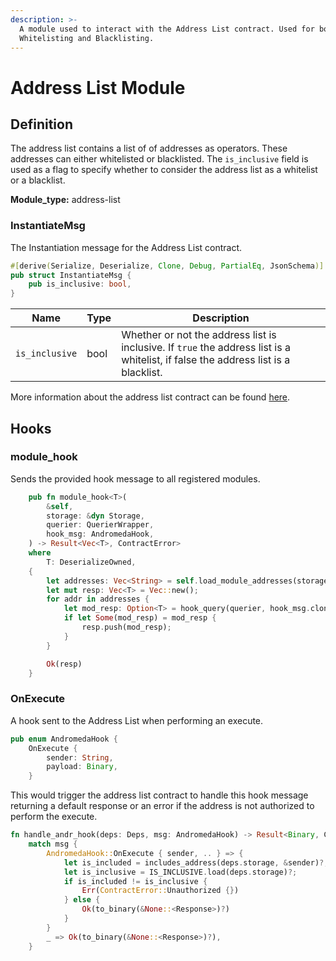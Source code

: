 ```yaml
---
description: >-
  A module used to interact with the Address List contract. Used for both
  Whitelisting and Blacklisting.
---
```


# Address List Module

## Definition

The address list contains a list of of addresses as operators. These addresses can either whitelisted or blacklisted. The `is_inclusive` field is used as a flag to specify whether to consider the address list as a whitelist or a blacklist.

**Module\_type:** address-list

### InstantiateMsg

The Instantiation message for the Address List contract.

```rust
#[derive(Serialize, Deserialize, Clone, Debug, PartialEq, JsonSchema)]
pub struct InstantiateMsg {
    pub is_inclusive: bool,
}
```

| Name           | Type | Description                                                                                                                        |
| -------------- | ---- | ---------------------------------------------------------------------------------------------------------------------------------- |
| `is_inclusive` | bool | Whether or not the address list is inclusive. If `true` the address list is a whitelist, if false the address list is a blacklist. |

More information about the address list contract can be found [here](../../andromeda-digital-objects/address-list.md).

## Hooks

### module\_hook

Sends the provided hook message to all registered modules.

```rust
    pub fn module_hook<T>(
        &self,
        storage: &dyn Storage,
        querier: QuerierWrapper,
        hook_msg: AndromedaHook,
    ) -> Result<Vec<T>, ContractError>
    where
        T: DeserializeOwned,
    {
        let addresses: Vec<String> = self.load_module_addresses(storage)?;
        let mut resp: Vec<T> = Vec::new();
        for addr in addresses {
            let mod_resp: Option<T> = hook_query(querier, hook_msg.clone(), addr)?;
            if let Some(mod_resp) = mod_resp {
                resp.push(mod_resp);
            }
        }

        Ok(resp)
    }

```

### OnExecute

A hook sent to the Address List when performing an execute.

```rust
pub enum AndromedaHook {
    OnExecute {
        sender: String,
        payload: Binary,
    }
```

This would trigger the address list contract to handle this hook message returning a default response or an error if the address is not authorized to perform the execute.

```rust
fn handle_andr_hook(deps: Deps, msg: AndromedaHook) -> Result<Binary, ContractError> {
    match msg {
        AndromedaHook::OnExecute { sender, .. } => {
            let is_included = includes_address(deps.storage, &sender)?;
            let is_inclusive = IS_INCLUSIVE.load(deps.storage)?;
            if is_included != is_inclusive {
                Err(ContractError::Unauthorized {})
            } else {
                Ok(to_binary(&None::<Response>)?)
            }
        }
        _ => Ok(to_binary(&None::<Response>)?),
    }
```
